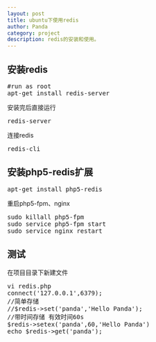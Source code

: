 ```yaml
---
layout: post
title: ubuntu下使用redis
author: Panda
category: project
description: redis的安装和使用。
---
```


## 安装redis
<pre>
#run as root
apt-get install redis-server
</pre>
安装完后直接运行
<pre>
redis-server
</pre>
连接redis
<pre>
redis-cli
</pre>

## 安装php5-redis扩展
<pre>
apt-get install php5-redis
</pre>
重启php5-fpm、nginx
<pre>
sudo killall php5-fpm
sudo service php5-fpm start
sudo service nginx restart
</pre>

## 测试
在项目目录下新建文件
<pre>
vi redis.php
<?php
header('Content-Type: text/html; charset=utf-8');
//连接redis
$redis=new redis();
$redis->connect('127.0.0.1',6379);
//简单存储
//$redis->set('panda','Hello Panda');
//带时间存储 有效时间60s
$redis->setex('panda',60,'Hello Panda')
echo $redis->get('panda');
